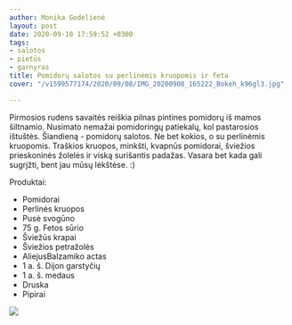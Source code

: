 ```yaml
---
author: Monika Godelienė
layout: post
date: 2020-09-10 17:59:52 +0300
tags:
- salotos
- pietūs
- garnyras
title: Pomidorų salotos su perlinėmis kruopomis ir feta
cover: "/v1599577174/2020/09/08/IMG_20200908_165222_Bokeh_k96gl3.jpg"

---
```

Pirmosios rudens savaitės reiškia pilnas pintines pomidorų iš mamos šiltnamio. Nusimato nemažai pomidoringų patiekalų, kol pastarosios ištuštės. Šiandieną - pomidorų salotos. Ne bet kokios, o su perlinėmis kruopomis. Traškios kruopos, minkšti, kvapnūs pomidorai, šviežios prieskoninės žolelės ir viską surišantis padažas. Vasara bet kada gali sugrįžti, bent jau mūsų lėkštėse. :) 

Produktai:

* Pomidorai
* Perlinės kruopos
* Pusė svogūno
* 75 g. Fetos sūrio
* Šviežūs krapai
* Šviežios petražolės
* AliejusBalzamiko actas
* 1 a. š. Dijon garstyčių
* 1 a. š. medaus
* Druska
* Pipirai

![](https://res.cloudinary.com/monikagod/image/upload/v1599577172/2020/09/08/IMG_20200908_163554_Bokeh_2_jdllta.jpg)